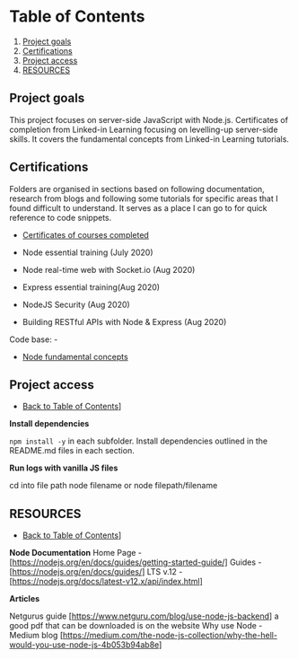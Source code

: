 # Table of Contents

1. [Project goals](#Project-goals)
2. [Certifications](#Certifications)
3. [Project access](#Project-access)
4. [RESOURCES](#Resources)

## Project goals

This project focuses on server-side JavaScript with Node.js. Certificates of completion from Linked-in Learning focusing on levelling-up server-side skills. It covers the fundamental concepts from Linked-in Learning tutorials.

## Certifications

Folders are organised in sections based on following documentation, research from blogs and following some tutorials for specific areas that I found difficult to understand. It serves as a place I can go to for quick reference to code snippets.

- [Certificates of courses completed](https://github.com/SumiSastri/node.js-and-server-side-javascript/tree/master/certifications)

- Node essential training (July 2020)
- Node real-time web with Socket.io (Aug 2020)
- Express essential training(Aug 2020)
- NodeJS Security (Aug 2020)
- Building RESTful APIs with Node & Express (Aug 2020)

Code base: -
- [Node fundamental concepts](https://github.com/SumiSastri/node.js-and-server-side-javascript/tree/master/nodeJS)


## Project access

- [Back to Table of Contents](#Table-of-Contents)]

**Install dependencies**

`npm install -y` in each subfolder. Install dependencies outlined in the README.md files in each section.

**Run logs with vanilla JS files**

cd into file path node filename or node filepath/filename

## RESOURCES

- [Back to Table of Contents](#Table-of-Contents)]

__Node Documentation__
Home Page -[https://nodejs.org/en/docs/guides/getting-started-guide/]
Guides - [https://nodejs.org/en/docs/guides/]
LTS v.12 - [https://nodejs.org/docs/latest-v12.x/api/index.html]

__Articles__

Netgurus guide [https://www.netguru.com/blog/use-node-js-backend] a good pdf that can be downloaded is on the website
Why use Node - Medium blog [https://medium.com/the-node-js-collection/why-the-hell-would-you-use-node-js-4b053b94ab8e]
